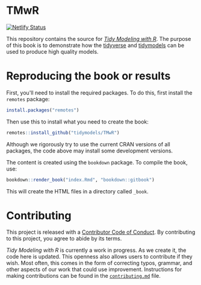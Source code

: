 # TMwR

[![Netlify Status](https://api.netlify.com/api/v1/badges/a0db3b22-8c6f-40e8-bcef-9de2f99fd428/deploy-status)](https://app.netlify.com/sites/tidy-models-with-r/deploys)

This repository contains the source for [_Tidy Modeling with R_](https://tmwr.org). The purpose of this book is to demonstrate how the [tidyverse](https://www.tidyverse.org/) and [tidymodels](https://www.tidymodels.org/) can be used to produce high quality models.

# Reproducing the book or results

First, you'll need to install the required packages. To do this, first install the `remotes` package:

``` r
install.packages("remotes")
```

Then use this to install what you need to create the book: 

``` r
remotes::install_github("tidymodels/TMwR")
```

Although we rigorously try to use the current CRAN versions of all packages, the code above may install some development versions. 

The content is created using the `bookdown` package. To compile the book, use:

```r
bookdown::render_book("index.Rmd", "bookdown::gitbook")
```

This will create the HTML files in a directory called `_book`. 


# Contributing

This project is released with a [Contributor Code of Conduct](https://contributor-covenant.org/version/2/0/CODE_OF_CONDUCT.html). By contributing to this project, you agree to abide by its terms.

_Tidy Modeling with R_ is currently a work in progress. As we create it, the code here is updated. This openness also allows users to contribute if they wish. Most often, this comes in the form of correcting typos, grammar, and other aspects of our work that could use improvement. Instructions for making contributions can be found in the [`contributing.md`](https://github.com/tidymodels/TMwR/blob/master/contributing.md) file.
